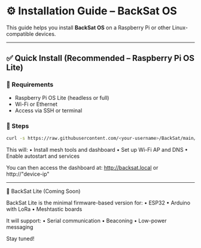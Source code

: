 # ⚙️ Installation Guide – BackSat OS

This guide helps you install **BackSat OS** on a Raspberry Pi or other Linux-compatible devices.

---

## ✅ Quick Install (Recommended – Raspberry Pi OS Lite)

### 🧰 Requirements

- Raspberry Pi OS Lite (headless or full)
- Wi-Fi or Ethernet
- Access via SSH or terminal

### 🧪 Steps

```bash
curl -s https://raw.githubusercontent.com/<your-username>/BackSat/main/backsat-install-script.sh | bash

```

This will:
	•	Install mesh tools and dashboard
	•	Set up Wi-Fi AP and DNS
	•	Enable autostart and services

You can then access the dashboard at:
http://backsat.local or http://"device-ip"

---

🧪 BackSat Lite (Coming Soon)

BackSat Lite is the minimal firmware-based version for:
	•	ESP32
	•	Arduino with LoRa
	•	Meshtastic boards

It will support:
	•	Serial communication
	•	Beaconing
	•	Low-power messaging

Stay tuned!

